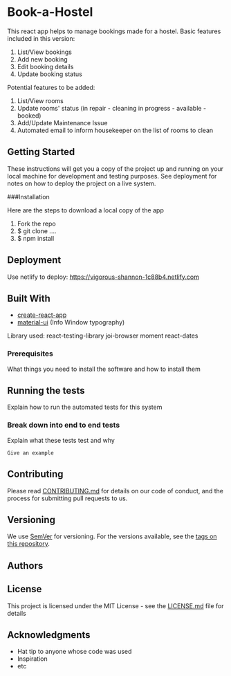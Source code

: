 # Book-a-Hostel

This react app helps to manage bookings made for a hostel.
Basic features included in this version:

1. List/View bookings
2. Add new booking
3. Edit booking details
4. Update booking status

Potential features to be added:

1. List/View rooms
2. Update rooms' status (in repair - cleaning in progress - available - booked)
3. Add/Update Maintenance Issue
4. Automated email to inform housekeeper on the list of rooms to clean

## Getting Started

These instructions will get you a copy of the project up and running on your local machine for development and testing purposes. See deployment for notes on how to deploy the project on a live system.

###Installation

Here are the steps to download a local copy of the app

1. Fork the repo
2. \$ git clone ....
3. \$ npm install

## Deployment

Use netlify to deploy:
https://vigorous-shannon-1c88b4.netlify.com

## Built With

- [create-react-app](https://www.npmjs.com/package/create-react-app)
- [material-ui](https://material-ui.com) (Info Window typography)

Library used:
react-testing-library
joi-browser
moment
react-dates

### Prerequisites

What things you need to install the software and how to install them

## Running the tests

Explain how to run the automated tests for this system

### Break down into end to end tests

Explain what these tests test and why

```
Give an example
```

## Contributing

Please read [CONTRIBUTING.md](https://gist.github.com/PurpleBooth/b24679402957c63ec426) for details on our code of conduct, and the process for submitting pull requests to us.

## Versioning

We use [SemVer](http://semver.org/) for versioning. For the versions available, see the [tags on this repository](https://github.com/your/project/tags).

## Authors

## License

This project is licensed under the MIT License - see the [LICENSE.md](LICENSE.md) file for details

## Acknowledgments

- Hat tip to anyone whose code was used
- Inspiration
- etc
